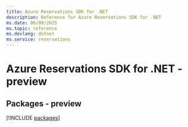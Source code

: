 ```yaml
---
title: Azure Reservations SDK for .NET
description: Reference for Azure Reservations SDK for .NET
ms.date: 06/09/2025
ms.topic: reference
ms.devlang: dotnet
ms.service: reservations
---
```

# Azure Reservations SDK for .NET - preview
## Packages - preview
[!INCLUDE [packages](reservations-index.md)]
